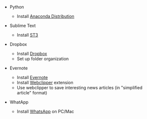 * Python 
  - Install [Anaconda Distribution](https://www.anaconda.com/distribution/)

* Sublime Text
  - Install [ST3](https://www.sublimetext.com/)

* Dropbox
  - Install [Dropbox](https://www.dropbox.com/)
  - Set up folder organization

* Evernote
  - Install [Evernote](https://evernote.com/)
  - Install [Webclipper](https://evernote.com/products/webclipper) extension 
  - Use webclipper to save interesting news articles (in "simplified article" format)

* WhatApp
  - Install [WhatsApp](https://www.whatsapp.com/download/) on PC/Mac
